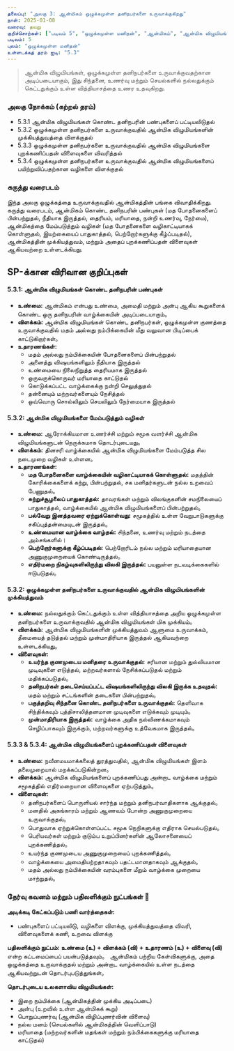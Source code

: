 ```yaml
---
தலைப்பு: "அலகு 3: ஆன்மிகம் ஒழுக்கமுள்ள தனிநபர்களை உருவாக்குகிறது"
நாள்: 2025-01-08
வரைவு: தவறு
குறிச்சொற்கள்: ["படிவம் 5", "ஒழுக்கமுள்ள மனிதன்", "ஆன்மிகம்", "ஆன்மிக விழுமியங்கள்", "ஒழுக்கமுள்ள தனிநபர்", "நடத்தை உருவாக்கம்"]
படிவம்: 5
புலம்: "ஒழுக்கமுள்ள மனிதன்"
உள்ளடக்கத் தரம் ஐடி: "5.3"
---
```


> ஆன்மிக விழுமியங்கள், ஒழுக்கமுள்ள தனிநபர்களை உருவாக்குவதற்கான அடிப்படையாகும், இது சிந்தனை, உணர்வு மற்றும் செயல்களில் நல்லதுக்கும் கெட்டதுக்கும் உள்ள வித்தியாசத்தை உணர உதவுகிறது.

### அலகு நோக்கம் (கற்றல் தரம்)

- 5.3.1 ஆன்மிக விழுமியங்கள் கொண்ட தனிநபரின் பண்புகளைப் பட்டியலிடுதல்
- 5.3.2 ஒழுக்கமுள்ள தனிநபர்களை உருவாக்குவதில் ஆன்மிக விழுமியங்களின் முக்கியத்துவத்தை விளக்குதல்
- 5.3.3 ஒழுக்கமுள்ள தனிநபர்களை உருவாக்குவதில் ஆன்மிக விழுமியங்களை புறக்கணிப்பதன் விளைவுகளை விவரித்தல்
- 5.3.4 ஒழுக்கமுள்ள தனிநபர்களை உருவாக்குவதில் ஆன்மிக விழுமியங்களைப் பயிற்றுவிப்பதற்கான வழிகளை விளக்குதல்

### கருத்து வரைபடம்

இந்த அலகு ஒழுக்கத்தை உருவாக்குவதில் ஆன்மிகத்தின் பங்கை விவாதிக்கிறது. கருத்து வரைபடம், ஆன்மிகம் கொண்ட தனிநபரின் பண்புகள் (மத போதனைகளைப் பின்பற்றுதல், நீதியாக இருத்தல், தைரியம், மரியாதை, நன்றி உணர்வு, நேர்மை), ஆன்மிகத்தை மேம்படுத்தும் வழிகள் (மத போதனைகளை வழிகாட்டியாகக் கொள்ளுதல், இயற்கையைப் பாதுகாத்தல், பெற்றோர்களுக்கு கீழ்ப்படிதல்), ஆன்மிகத்தின் முக்கியத்துவம், மற்றும் அதைப் புறக்கணிப்பதன் விளைவுகள் ஆகியவற்றை உள்ளடக்கியது.

## SP-க்கான விரிவான குறிப்புகள்

#### 5.3.1: ஆன்மிக விழுமியங்கள் கொண்ட தனிநபரின் பண்புகள்

- **உண்மை:** ஆன்மிகம் என்பது உண்மை, அமைதி மற்றும் அன்பு ஆகிய கூறுகளைக் கொண்ட ஒரு தனிநபரின் வாழ்க்கையின் அடிப்படையாகும்。
- **விளக்கம்:** ஆன்மிக விழுமியங்கள் கொண்ட தனிநபர்கள், ஒழுக்கமுள்ள குணத்தை உருவாக்குவதில் மதம் அல்லது நம்பிக்கையின் மீது வலுவான பிடிப்பைக் காட்டுகிறார்கள்。
- **உதாரணங்கள்:**
  - மதம் அல்லது நம்பிக்கையின் போதனைகளைப் பின்பற்றுதல்
  - அனைத்து விஷயங்களிலும் நீதியாக இருத்தல்
  - உண்மையை நிலைநிறுத்த தைரியமாக இருத்தல்
  - ஒருவருக்கொருவர் மரியாதை காட்டுதல்
  - கொடுக்கப்பட்ட வாழ்க்கைக்கு நன்றி செலுத்துதல்
  - தன்னையும் மற்றவர்களையும் நேசித்தல்
  - ஒவ்வொரு சொல்லிலும் செயலிலும் நேர்மையாக இருத்தல்

#### 5.3.2: ஆன்மிக விழுமியங்களை மேம்படுத்தும் வழிகள்

- **உண்மை:** ஆரோக்கியமான உணர்ச்சி மற்றும் சமூக வளர்ச்சி ஆன்மிக விழுமியங்களுடன் நெருக்கமாக தொடர்புடையது。
- **விளக்கம்:** தினசரி வாழ்க்கையில் ஆன்மிக விழுமியங்களை மேம்படுத்த சில நடைமுறை வழிகள் உள்ளன。
- **உதாரணங்கள்:**
  - **மத போதனைகளை வாழ்க்கையின் வழிகாட்டியாகக் கொள்ளுதல்:** மதத்தின் கோரிக்கைகளைக் கற்று, பின்பற்றுதல், சக மனிதர்களுடன் நல்ல உறவைப் பேணுதல்。
  - **சுற்றுச்சூழலைப் பாதுகாத்தல்:** தாவரங்கள் மற்றும் விலங்குகளின் சமநிலையைப் பாதுகாத்தல், வாழ்க்கையில் ஆன்மிக விழுமியங்களைப் பின்பற்றுதல்。
  - **பல்வேறு இனத்தவரை ஏற்றுக்கொள்வது:** சமூகத்தில் உள்ள வேறுபாடுகளுக்கு சகிப்புத்தன்மையுடன் இருத்தல்。
  - **உண்மையான வாழ்க்கை வாழ்தல்:** சிந்தனை, உணர்வு மற்றும் நடத்தை அம்சங்களில்।
  - **பெற்றோர்களுக்கு கீழ்ப்படிதல்:** பெற்றோரிடம் நல்ல மற்றும் மரியாதையான அணுகுமுறையைக் கொண்டிருத்தல்。
  - **எதிர்மறை நிகழ்வுகளிலிருந்து விலகி இருத்தல்:** பயனுள்ள நடவடிக்கைகளில் ஈடுபடுதல்。

#### 5.3.2: ஒழுக்கமுள்ள தனிநபர்களை உருவாக்குவதில் ஆன்மிக விழுமியங்களின் முக்கியத்துவம்

- **உண்மை:** நல்லதுக்கும் கெட்டதுக்கும் உள்ள வித்தியாசத்தை அறிய ஒழுக்கமுள்ள தனிநபர்களை உருவாக்குவதில் ஆன்மிக விழுமியங்கள் மிக முக்கியம்。
- **விளக்கம்:** ஆன்மிக விழுமியங்களின் முக்கியத்துவம் ஆளுமை உருவாக்கம், தீமையைத் தடுத்தல் மற்றும் முன்மாதிரியாக இருத்தல் ஆகியவற்றை உள்ளடக்கியது。
- **விளைவுகள்:**
  - **உயர்ந்த குணமுடைய மனிதரை உருவாக்குதல்:** சரியான மற்றும் துல்லியமான முடிவுகளை எடுத்தல், மற்றவர்களால் நேசிக்கப்படுதல் மற்றும் மதிக்கப்படுதல்。
  - **தனிநபர்கள் தடைசெய்யப்பட்ட விஷயங்களிலிருந்து விலகி இருக்க உதவுதல்:** மதம் மற்றும் சட்டங்களின் தடைகளை பின்பற்றுதல்。
  - **பகுத்தறிவு சிந்தனை கொண்ட தனிநபர்களை உருவாக்குதல்:** தெளிவாக சிந்திக்கவும் புத்திசாலித்தனமான முடிவுகளை எடுக்கவும் முடியும்。
  - **முன்மாதிரியாக இருத்தல்:** வாழ்க்கை அதிக நல்லிணக்கமாகவும் செழிப்பாகவும் இருக்கும், மற்றவர்களுக்கு உத்வேகமாக இருத்தல்。

#### 5.3.3 & 5.3.4: ஆன்மிக விழுமியங்களைப் புறக்கணிப்பதன் விளைவுகள்

- **உண்மை:** நவீனமயமாக்கலைத் துரத்துவதில், ஆன்மிக விழுமியங்கள் இளம் தலைமுறையால் மறக்கப்படுகின்றன。
- **விளக்கம்:** ஆன்மிக விழுமியங்களைப் புறக்கணிப்பது அன்றாட வாழ்க்கை மற்றும் சமூகத்தில் எதிர்மறையான விளைவுகளை ஏற்படுத்தும்。
- **விளைவுகள்:**
  - தனிநபர்களைப் பொருளியல் சார்ந்த மற்றும் தனிநபர்வாதிகளாக ஆக்குதல்。
  - மனதில் அகங்காரம் மற்றும் ஆணவம் போன்ற அணுகுமுறையை உருவாக்குதல்。
  - பொதுவாக ஏற்றுக்கொள்ளப்பட்ட சமூக நெறிகளுக்கு எதிராக செயல்படுதல்。
  - பெரியவர்கள் மற்றும் குடும்ப உறுப்பினர்களின் ஆலோசனையைப் புறக்கணித்தல்。
  - உயர்ந்த குணமுடைய அணுகுமுறையைப் புறக்கணித்தல்。
  - வாழ்க்கையை அமைதியற்றதாகவும் பதட்டமானதாகவும் ஆக்குதல்。
  - மதம் அல்லது நம்பிக்கையின் வரம்புகளை மீறும் வாழ்க்கை முறையை மாற்றுதல்。

### தேர்வு கவனம் மற்றும் பதிலளிக்கும் நுட்பங்கள் 📝

**அடிக்கடி கேட்கப்படும் பணி வார்த்தைகள்:**
- பண்புகளைப் பட்டியலிடு, வழிகளை விளக்கு, முக்கியத்துவத்தை விவரி, விளைவுகளைக் கணி, உறவை விளக்கு

**பதிலளிக்கும் நுட்பம்:**
**உண்மை (உ) + விளக்கம் (வி) + உதாரணம் (உ) + விளைவு (வி)** என்ற கட்டமைப்பைப் பயன்படுத்தவும்。 ஆன்மிகம் பற்றிய கேள்விகளுக்கு, அதை ஒழுக்கத்தை உருவாக்குதல் மற்றும் அன்றாட வாழ்க்கையில் உள்ள நடத்தை ஆகியவற்றுடன் தொடர்புபடுத்துங்கள்。

**தொடர்புடைய உலகளாவிய விழுமியங்கள்:**
- இறை நம்பிக்கை (ஆன்மிகத்தின் முக்கிய அடிப்படை)
- அன்பு (உறவில் உள்ள ஆன்மிகக் கூறு)
- பொறுப்புணர்வு (ஆன்மிக விழிப்புணர்வின் விளைவு)
- நல்ல மனம் (செயல்களில் ஆன்மிகத்தின் வெளிப்பாடு)
- மரியாதை (மற்றவர்களின் மதங்கள் மற்றும் நம்பிக்கைகளுக்கு மரியாதை காட்டுதல்)